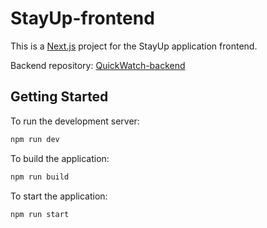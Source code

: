 # StayUp-frontend

This is a [Next.js](https://nextjs.org) project for the StayUp application frontend.

Backend repository: [QuickWatch-backend](https://github.com/StayUp-org/StayUp-backend)
## Getting Started

To run the development server:

```bash
npm run dev
```

To build the application:

```bash
npm run build
```

To start the application:

```bash
npm run start
```

